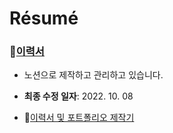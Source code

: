 # Résumé

### 🔗[이력서](https://taemobang.notion.site/Taemo-Bang-513d48d1b7414ae8a0b92dbe6b07f737)

- 노션으로 제작하고 관리하고 있습니다.

- **최종 수정 일자**: 2022. 10. 08

- 🔗[이력서 및 포트폴리오 제작기](https://www.taemobang.com/posts/2022-06-08-monthly-memory-202204/)
